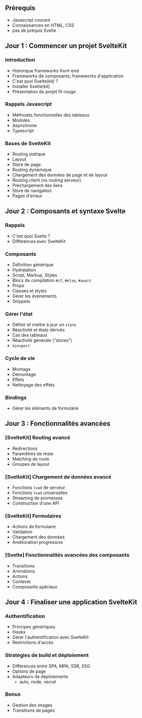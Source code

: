 ## Prérequis

- Javascript courant
- Connaissances en HTML, CSS
- pas de préquis Svelte

## Jour 1 : Commencer un projet SvelteKit

### Introduction

- Historique frameworks front-end
- Frameworks de composants, frameworks d'application
- C'est quoi Svelte(kit) ?
- Installer Svelte(kit)
- Présentation du projet fil-rouge

### Rappels Javascript

- Méthodes fonctionnelles des tableaux
- Modules
- Asynchrone
- Typescript

### Bases de SvelteKit

- Routing statique
- Layout
- Store de page
- Routing dynamique
- Chargement des données de page et de layout
- Routing client (vs routing serveur)
- Préchargement des liens
- Store de navigation
- Pages d'erreur

## Jour 2 : Composants et syntaxe Svelte

### Rappels

- C'est quoi Svelte ?
- Différences avec SvelteKit

### Composants

- Définition générique
- Hydratation
- Script, Markup, Styles
- Blocs de compilation `#if`, `#else`, `#await`
- Props
- Classes et styles
- Gérer les évènements
- Snippets

### Gérer l'état

- Définir et mettre à jour un `state`
- Réactivité et états dérivés
- Cas des tableaux
- Réactivité générale ("stores")
- `$inspect`

### Cycle de vie

- Montage
- Démontage
- Effets
- Nettoyage des effets

### Bindings

- Gérer les éléments de formulaire

## Jour 3 : Fonctionnalités avancées

### [SvelteKit] Routing avancé

- Redirections
- Paramètres de reste
- Matching de route
- Groupes de layout

### [SvelteKit] Chargement de données avancé

- Fonctions `load` de serveur
- Fonctions `load` universelles
- Streaming de promesses
- Construction d'une API

### [SvelteKit] Formulaires

- Actions de formulaire
- Validation
- Chargement des données
- Amélioration progressive

### [Svelte] Fonctionnalités avancées des composants

- Transitions
- Animations
- Actions
- Contexte
- Composants spéciaux

## Jour 4 : Finaliser une application SvelteKit

### Authentification

- Principes génériques
- Hooks
- Gérer l'authentification avec SvelteKit
- Restrictions d'accès

### Stratégies de build et déploiement

- Différences entre SPA, MPA, SSR, SSG
- Options de page
- Adapteurs de déploiements
  - auto, node, vercel

### Bonus

- Gestion des images
- Transitions de pages
